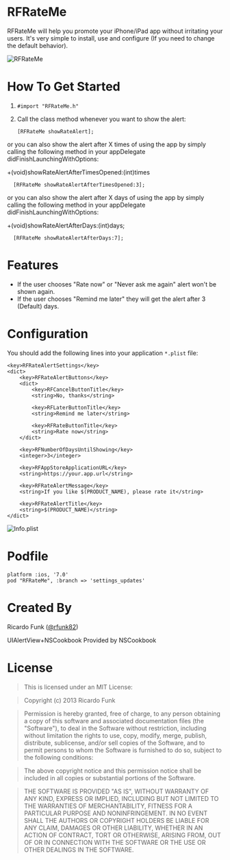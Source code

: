 RFRateMe
========

RFRateMe will help you promote your iPhone/iPad app without irritating your users. It's very simple to install, use and configure (If you need to change the default behavior).


![RFRateMe](http://i.imgur.com/FppICdE.png)

How To Get Started
==================

1.  `#import "RFRateMe.h"`
2.  Call the class method whenever you want to show the alert:
  
     `[RFRateMe showRateAlert];`

or you can also show the alert after X times of using the app by simply calling the following method in your appDelegate didFinishLaunchingWithOptions:

+(void)showRateAlertAfterTimesOpened:(int)times

      [RFRateMe showRateAlertAfterTimesOpened:3];
      
or you can also show the alert after X days of using the app by simply calling the following method in your appDelegate didFinishLaunchingWithOptions:

+(void)showRateAlertAfterDays:(int)days;

      [RFRateMe showRateAlertAfterDays:7];
      
     
Features
========

- If the user chooses "Rate now" or "Never ask me again" alert won't be shown again.
- If the user chooses "Remind me later" they will get the alert after 3 (Default) days.

Configuration
=============

You should add the following lines into your application `*.plist` file:

```
<key>RFRateAlertSettings</key>
<dict>
    <key>RFRateAlertButtons</key>
    <dict>
        <key>RFCancelButtonTitle</key>
        <string>No, thanks</string>
        
        <key>RFLaterButtonTitle</key>
        <string>Remind me later</string>
        
        <key>RFRateButtonTitle</key>
        <string>Rate now</string>
    </dict>
    
    <key>RFNumberOfDaysUntilShowing</key>
    <integer>3</integer>
    
    <key>RFAppStoreApplicationURL</key>
    <string>https://your.app.url</string>
    
    <key>RFRateAlertMessage</key>
    <string>If you like $(PRODUCT_NAME), please rate it</string>
    
    <key>RFRateAlertTitle</key>
    <string>$(PRODUCT_NAME)</string>
</dict>
```

![Info.plist](https://imgur.com/a/A3xzr)

Podfile
=======

```
platform :ios, '7.0'
pod "RFRateMe", :branch => 'settings_updates'
```

Created By
==========

Ricardo Funk ([@rfunk82](http://www.twitter.com/rfunk82))

UIAlertView+NSCookbook Provided by NSCookbook

License
=======

> This is licensed under an MIT License:

> Copyright (c) 2013 Ricardo Funk

> Permission is hereby granted, free of charge, to any person obtaining a
copy of this software and associated documentation files (the "Software"),
to deal in the Software without restriction, including without limitation
the rights to use, copy, modify, merge, publish, distribute, sublicense,
and/or sell copies of the Software, and to permit persons to whom the
Software is furnished to do so, subject to the following conditions:

> The above copyright notice and this permission notice shall be included in
all copies or substantial portions of the Software.

> THE SOFTWARE IS PROVIDED "AS IS", WITHOUT WARRANTY OF ANY KIND, EXPRESS OR
IMPLIED, INCLUDING BUT NOT LIMITED TO THE WARRANTIES OF MERCHANTABILITY,
FITNESS FOR A PARTICULAR PURPOSE AND NONINFRINGEMENT. IN NO EVENT SHALL THE
AUTHORS OR COPYRIGHT HOLDERS BE LIABLE FOR ANY CLAIM, DAMAGES OR OTHER
LIABILITY, WHETHER IN AN ACTION OF CONTRACT, TORT OR OTHERWISE, ARISING
FROM, OUT OF OR IN CONNECTION WITH THE SOFTWARE OR THE USE OR OTHER
DEALINGS IN THE SOFTWARE.

